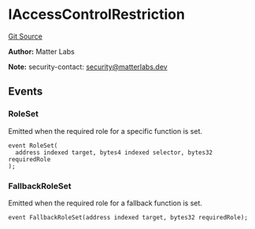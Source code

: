 # IAccessControlRestriction
[Git Source](https://github.com/matter-labs/zksync-contracts/blob/a1506a91fd7e3b73aa6fe10caf12e32f39e26211/contracts/l1-contracts/governance/IAccessControlRestriction.sol)

**Author:**
Matter Labs

**Note:**
security-contact: security@matterlabs.dev


## Events
### RoleSet
Emitted when the required role for a specific function is set.


```solidity
event RoleSet(
  address indexed target, bytes4 indexed selector, bytes32 requiredRole
);
```

### FallbackRoleSet
Emitted when the required role for a fallback function is set.


```solidity
event FallbackRoleSet(address indexed target, bytes32 requiredRole);
```

